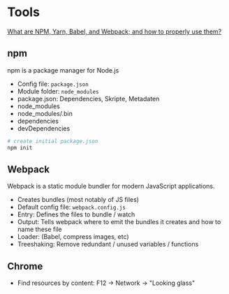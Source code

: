 # Tools

[What are NPM, Yarn, Babel, and Webpack; and how to properly use them?](https://medium.com/front-end-weekly/what-are-npm-yarn-babel-and-webpack-and-how-to-properly-use-them-d835a758f987)

## npm

npm is a package manager for Node.js

* Config file: ``package.json``
* Module folder: ``node_modules``
* package.json: Dependencies, Skripte, Metadaten
* node_modules
* node_modules/.bin
* dependencies
* devDependencies

```bash
# create initial package.json
npm init
```

## Webpack

Webpack is a static module bundler for modern JavaScript applications.

* Creates bundles (most notably of JS files)
* Default config file: ``webpack.config.js``
* Entry: Defines the files to bundle / watch
* Output: Tells webpack where to emit the bundles it creates and how to name these file
* Loader: (Babel, compress images, etc)
* Treeshaking: Remove redundant / unused variables / functions

## Chrome

* Find resources by content: F12 -> Network -> "Looking glass"
